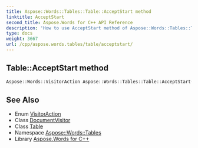 ```yaml
---
title: Aspose::Words::Tables::Table::AcceptStart method
linktitle: AcceptStart
second_title: Aspose.Words for C++ API Reference
description: 'How to use AcceptStart method of Aspose::Words::Tables::Table class in C++.'
type: docs
weight: 3667
url: /cpp/aspose.words.tables/table/acceptstart/
---
```

## Table::AcceptStart method




```cpp
Aspose::Words::VisitorAction Aspose::Words::Tables::Table::AcceptStart(System::SharedPtr<Aspose::Words::DocumentVisitor> visitor) override
```

## See Also

* Enum [VisitorAction](../../../aspose.words/visitoraction/)
* Class [DocumentVisitor](../../../aspose.words/documentvisitor/)
* Class [Table](../)
* Namespace [Aspose::Words::Tables](../../)
* Library [Aspose.Words for C++](../../../)
